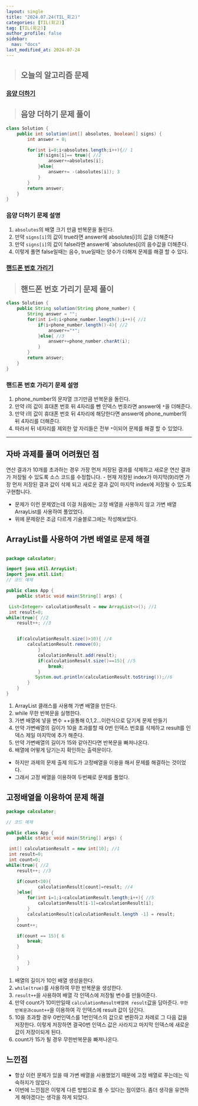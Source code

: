 ```yaml
---
layout: single
title: "2024.07.24(TIL_회고)"
categories: [TIL(회고)]
tag: [TIL(회고)]
author_profile: false
sidebar:
  nav: "docs"
last_modified_at: 2024-07-24
---
```


> ## 오늘의 알고리즘 문제

### [음양 더하기](https://school.programmers.co.kr/learn/courses/30/lessons/76501)

> ## 음양 더하기 문제 풀이

```java
class Solution {
    public int solution(int[] absolutes, boolean[] signs) {
        int answer = 0;

        for(int i=0;i<absolutes.length;i++){// 1
            if(signs[i]== true){ //2
                answer+=absolutes[i];
            }else{
                answer+= -(absolutes[i]); 3
            }
        }
        return answer;
    }
}
```

### 음양 더하기 문제 설명

1. `absolutes`의 배열 크기 만큼 반복문을 돌린다.
2. 만약 `signs[i]`의 값이 true라면 answer에 absolutes[i]의 값을 더해준다
3. 만약 `signs[i]`의 값이 false라면 answer에 `absolutes[i]의 음수값을 더해준다.
4. 이렇게 풀면 false일때는 음수, true일때는 양수가 더해져 문제를 해결 할 수 있다.

### [핸드폰 번호 가리기](https://school.programmers.co.kr/learn/courses/30/lessons/12948)

> ## 핸드폰 번호 가리기 문제 풀이

```java
class Solution {
    public String solution(String phone_number) {
        String answer = "";
        for(int i=0;i<phone_number.length();i++){ //1
            if(i<phone_number.length()-4){ //2
                answer+="*";
            }else{ //3
                answer+=phone_number.charAt(i);
            }
        }
        return answer;
    }
}
```

### 핸드폰 번호 가리기 문제 설명

1. phone_number의 문자열 크기만큼 반복문을 돌린다.
2. 만약 i의 값이 휴대폰 번호 뒤 4자리를 뺀 인덱스 번호라면 answer에 `*`을 더해준다.
3. 만약 i의 값이 휴대폰 번호 뒤 4자리에 해당한다면 answer에 phone_number의 뒤 4자리를 더해준다.
4. 따라서 뒤 네자리를 제외한 앞 자리들은 전부 `*`이되어 문제를 해결 할 수 있었다.

<hr>

## 자바 과제를 풀며 어려웠던 점

연산 결과가 10개를 초과하는 경우 가장 먼저 저장된 결과를 삭제하고 새로운 연산 결과가 저장될 수 있도록 소스 코드를 수정합니다. - 현재 저장된 index가 마지막(9)라면 가장 먼저 저장된 결과 값이 삭제 되고 새로운 결과 값이 마지막 index에 저장될 수 있도록 구현합니다.

- 문제가 이런 문제였는데 이걸 처음에는 고정 배열을 사용하지 않고 가변 배열 ArrayList를 사용하여 풀었었다.
- 위에 문제랑은 조금 다르게 기술블로그에는 작성해보았다.

## ArrayList를 사용하여 가변 배열로 문제 해결

```java

package calculator;

import java.util.ArrayList;
import java.util.List;
// 코드 예제

public class App {
    public static void main(String[] args) {

 List<Integer> calculationResult = new ArrayList<>(); //1
 int result=0;
while(true){ //2
    result++; //3


    if(calculationResult.size()>10){ //4
        calculationResult.remove(0);
            }
            calculationResult.add(result);
            if(calculationResult.size()==15){ //5
                break;
            }
           System.out.println(calculationResult.toString());//6
        }
    }
}
```

1. ArrayList 클래스를 사용해 가변 배열을 만든다.
2. while 무한 반복문을 실행한다.
3. 가변 배열에 넣을 변수 ++을통해 0,1,2...이런식으로 담기게 문제 만들기
4. 만약 가변배열의 길이가 10을 초과를할 때 0번 인덱스 번호를 삭제하고 result를 인덱스 제일 마지막에 추가 해준다.
5. 만약 가변배열의 길이가 15와 같아진다면 반복문을 빠져나온다.
6. 배열에 어떻게 담기는지 확인하는 출력문이다.

- 하지만 과제의 문제 출제 의도가 고정배열을 이용을 해서 문제를 해결하는 것이었다.
- 그래서 고정 배열을 이용하여 두번째로 문제를 풀었다.

## 고정배열을 이용하여 문제 해결

```java
package calculator;

// 코드 예제

public class App {
    public static void main(String[] args) {

 int[] calculationResult = new int[10]; //1
 int result=0;
 int count=0;
while(true){ //2
    result++; //3

    if(count<10){
            calculationResult[count]=result; //4
    }else{
        for(int i=1;i<calculationResult.length;i++){ //5
            calculationResult[i-1]=calculationResult[i];
        }
        calculationResult[calculationResult.length -1] = result;
    }
    count++;

    if(count == 15){ 6
        break;
    }

    }
        }
    }

```

1. 배열의 길이가 10인 배열 생성을한다.
2. `while(true)`를 사용하여 무한 반복문을 생성한다.
3. `result++`을 사용하여 배열 각 인덱스에 저장될 변수를 만들어준다.
4. 만약 count가 10미만일때 `calculationResult배열에 result`값을 담아준다. `무한반복문과count++`을 이용하여 각 인덱스에 result 값이 담긴다.
5. 10을 초과할 경우 0번인덱스를 1번인덱스의 값으로 변환하고 차례로 그 다음 값을 저장한다. 이렇게 저장하면 결국0번 인덱스 값은 사라지고 마지막 인덱스에 새로운 값이 저장이되게 된다.
6. count가 15가 될 경우 무한반복문을 빠져나온다.

## 느낀점

- 항상 이런 문제가 있을 때 가변 배열을 사용했었기 때문에 고정 배열로 푸는데는 익숙하지가 않았다.
- 이번에 느낀점은 이렇게 다른 방법으로 풀 수 있다는 점이였다. 좀더 생각을 유연하게 해야겠다는 생각을 하게 되었다.
